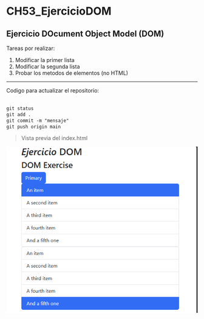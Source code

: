 # CH53_EjercicioDOM
## Ejercicio DOcument Object Model (DOM)

Tareas por realizar:

1. Modificar la primer lista
2. Modificar la segunda lista
3. Probar los metodos de elementos (no HTML)

---

Codigo para actualizar el repositorio:
```

git status
git add .
git commit -m "mensaje"
git push origin main

```
> Vista previa del index.html

![index](./images/Captura%20de%20pantalla%202025-04-08%20104034.png)
